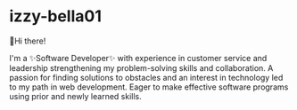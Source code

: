 # izzy-bella01

:wave:Hi there! 

I'm a :sparkles:Software Developer:sparkles: with experience in customer service and leadership strengthening my problem-solving skills and collaboration. A passion for finding solutions to obstacles and an interest in technology led to my path in web development. Eager to make effective software programs using prior and newly learned skills.
